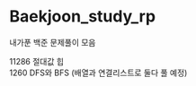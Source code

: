 # Baekjoon_study_rp
내가푼 백준 문제풀이 모음
<div>11286 절대값 힙</div>
<div>1260 DFS와 BFS (배열과 연결리스트로 둘다 풀 예정)</div>
